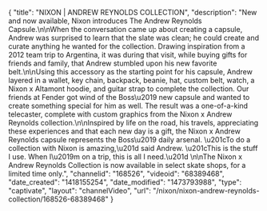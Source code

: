 {
    "title": "NIXON | ANDREW REYNOLDS COLLECTION",
    "description": "New and now available, Nixon introduces The Andrew Reynolds Capsule.\n\nWhen the conversation came up about creating a capsule, Andrew was surprised to learn that the slate was clean; he could create and curate anything he wanted for the collection. Drawing inspiration from a 2012 team trip to Argentina, it was during that visit, while buying gifts for friends and family, that Andrew stumbled upon his new favorite belt.\n\nUsing this accessory as the starting point for his capsule, Andrew layered in a wallet, key chain, backpack, beanie, hat, custom belt, watch, a Nixon x Altamont hoodie, and guitar strap to complete the collection. Our friends at Fender got wind of the Boss\u2019 new capsule and wanted to create something special for him as well. The result was a one-of-a-kind telecaster, complete with custom graphics from the Nixon x Andrew Reynolds collection.\n\nInspired by life on the road, his travels, appreciating these experiences and that each new day is a gift, the Nixon x Andrew Reynolds capsule represents the Boss\u2019 daily arsenal. \u201cTo do a collection with Nixon is amazing,\u201d said Andrew. \u201cThis is the stuff I use. When I\u2019m on a trip, this is all I need.\u201d \n\nThe Nixon x Andrew Reynolds Collection is now available in select skate shops, for a limited time only.",
    "channelid": "168526",
    "videoid": "68389468",
    "date_created": "1418155254",
    "date_modified": "1473793988",
    "type": "captivate",
    "layout": "channelVideo",
    "url": "\/nixon\/nixon-andrew-reynolds-collection\/168526-68389468"
}